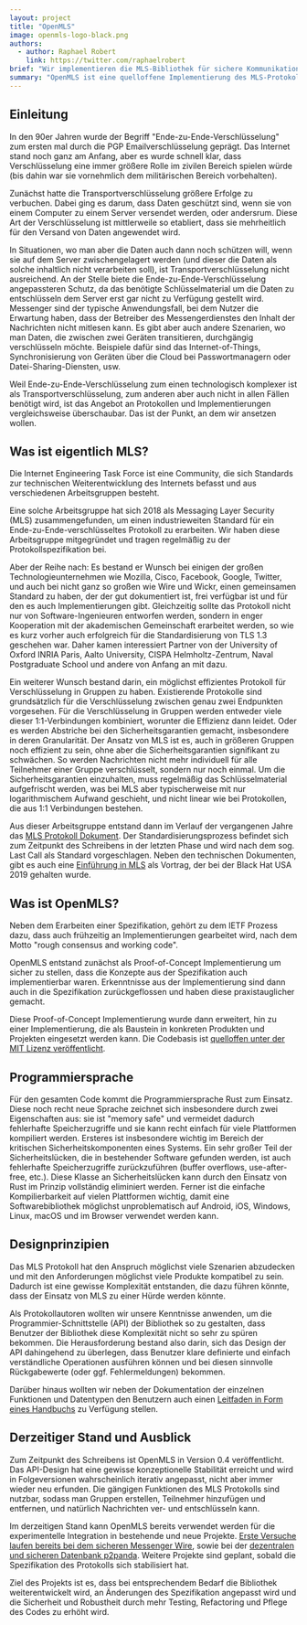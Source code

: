 ```yaml
---
layout: project
title: "OpenMLS"
image: openmls-logo-black.png
authors:
  - author: Raphael Robert
    link: https://twitter.com/raphaelrobert
brief: "Wir implementieren die MLS-Bibliothek für sichere Kommunikation."
summary: "OpenMLS ist eine quelloffene Implementierung des MLS-Protokolls in Rust."
---
```


## Einleitung

In den 90er Jahren wurde der Begriff "Ende-zu-Ende-Verschlüsselung" zum ersten mal durch die PGP Emailverschlüsselung geprägt. Das Internet stand noch ganz am Anfang, aber es wurde schnell klar, dass Verschlüsselung eine immer größere Rolle im zivilen Bereich spielen würde (bis dahin war sie vornehmlich dem militärischen Bereich vorbehalten).

Zunächst hatte die Transportverschlüsselung größere Erfolge zu verbuchen. Dabei ging es darum, dass Daten geschützt sind, wenn sie von einem Computer zu einem Server versendet werden, oder andersrum. Diese Art der Verschlüsselung ist mittlerweile so etabliert, dass sie mehrheitlich für den Versand von Daten angewendet wird.

In Situationen, wo man aber die Daten auch dann noch schützen will, wenn sie auf dem Server zwischengelagert werden (und dieser die Daten als solche inhaltlich nicht verarbeiten soll), ist Transportverschlüsselung nicht ausreichend. An der Stelle biete die Ende-zu-Ende-Verschlüsselung angepassteren Schutz, da das benötigte Schlüsselmaterial um die Daten zu entschlüsseln dem Server erst gar nicht zu Verfügung gestellt wird. Messenger sind der typische Anwendungsfall, bei dem Nutzer die Erwartung haben, dass der Betreiber des Messengerdienstes den Inhalt der Nachrichten nicht mitlesen kann. Es gibt aber auch andere Szenarien, wo man Daten, die zwischen zwei Geräten transitieren, durchgängig verschlüsseln möchte. Beispiele dafür sind das Internet-of-Things, Synchronisierung von Geräten über die Cloud bei Passwortmanagern oder Datei-Sharing-Diensten, usw.

Weil Ende-zu-Ende-Verschlüsselung zum einen technologisch komplexer ist als Transportverschlüsselung, zum anderen aber auch nicht in allen Fällen benötigt wird, ist das Angebot an Protokollen und Implementierungen vergleichsweise überschaubar. Das ist der Punkt, an dem wir ansetzen wollen.

## Was ist eigentlich MLS?

Die Internet Engineering Task Force ist eine Community, die sich Standards zur technischen Weiterentwicklung des Internets befasst und aus verschiedenen Arbeitsgruppen besteht.

Eine solche Arbeitsgruppe hat sich 2018 als Messaging Layer Security (MLS) zusammengefunden, um einen industrieweiten Standard für ein Ende-zu-Ende-verschlüsseltes Protokoll zu erarbeiten. Wir haben diese Arbeitsgruppe mitgegründet und tragen regelmäßig zu der Protokollspezifikation bei.

Aber der Reihe nach: Es bestand er Wunsch bei einigen der großen Technologieunternehmen wie Mozilla, Cisco, Facebook, Google, Twitter, und auch bei nicht ganz so großen wie Wire und Wickr, einen gemeinsamen Standard zu haben, der der gut dokumentiert ist, frei verfügbar ist und für den es auch Implementierungen gibt. Gleichzeitig sollte das Protokoll nicht nur von Software-Ingenieuren entworfen werden, sondern in enger Kooperation mit der akademischen Gemeinschaft erarbeitet werden, so wie es kurz vorher auch erfolgreich für die Standardisierung von TLS 1.3 geschehen war. Daher kamen interessiert Partner von der University of Oxford INRIA Paris, Aalto University, CISPA Helmholtz-Zentrum, Naval Postgraduate School und andere von Anfang an mit dazu.

Ein weiterer Wunsch bestand darin, ein möglichst effizientes Protokoll für Verschlüsselung in Gruppen zu haben. Existierende Protokolle sind grundsätzlich für die Verschlüsselung zwischen genau zwei Endpunkten vorgesehen. Für die Verschlüsselung in Gruppen werden entweder viele dieser 1:1-Verbindungen kombiniert, worunter die Effizienz dann leidet. Oder es werden Abstriche bei den Sicherheitsgarantien gemacht, insbesondere in deren Granularität. Der Ansatz von MLS ist es, auch in größeren Gruppen noch effizient zu sein, ohne aber die Sicherheitsgarantien signifikant zu schwächen. So werden Nachrichten nicht mehr individuell für alle Teilnehmer einer Gruppe verschlüsselt, sondern nur noch einmal. Um die Sicherheitsgarantien einzuhalten, muss regelmäßig das Schlüsselmaterial aufgefrischt werden, was bei MLS aber typischerweise mit nur logarithmischem Aufwand geschieht, und nicht linear wie bei Protokollen, die aus 1:1 Verbindungen bestehen.

Aus dieser Arbeitsgruppe entstand dann im Verlauf der vergangenen Jahre das [MLS Protokoll Dokument](https://datatracker.ietf.org/doc/draft-ietf-mls-protocol/). Der Standardisierungsprozess befindet sich zum Zeitpunkt des Schreibens in der letzten Phase und wird nach dem sog. Last Call als Standard vorgeschlagen. Neben den technischen Dokumenten, gibt es auch eine [Einführung in MLS](https://www.youtube.com/watch?v=zrjmpyc8YrE) als Vortrag, der bei der Black Hat USA 2019 gehalten wurde.

## Was ist OpenMLS?

Neben dem Erarbeiten einer Spezifikation, gehört zu dem IETF Prozess dazu, dass auch frühzeitig an Implementierungen gearbeitet wird, nach dem Motto "rough consensus and working code".

OpenMLS entstand zunächst als Proof-of-Concept Implementierung um sicher zu stellen, dass die Konzepte aus der Spezifikation auch implementierbar waren. Erkenntnisse aus der Implementierung sind dann auch in die Spezifikation zurückgeflossen und haben diese praxistauglicher gemacht.

Diese Proof-of-Concept Implementierung wurde dann erweitert, hin zu einer Implementierung, die als Baustein in konkreten Produkten und Projekten eingesetzt werden kann. Die Codebasis ist [quelloffen unter der MIT Lizenz veröffentlicht](https:////github.com/openmls/openmls).

## Programmiersprache

Für den gesamten Code kommt die Programmiersprache Rust zum Einsatz. Diese noch recht neue Sprache zeichnet sich insbesondere durch zwei Eigenschaften aus: sie ist "memory safe" und vermeidet dadurch fehlerhafte Speicherzugriffe und sie kann recht einfach für viele Plattformen kompiliert werden. Ersteres ist insbesondere wichtig im Bereich der kritischen Sicherheitskomponenten eines Systems. Ein sehr großer Teil der Sicherheitslücken, die in bestehender Software gefunden werden, ist auch fehlerhafte Speicherzugriffe zurückzuführen (buffer overflows, use-after-free, etc.). Diese Klasse an Sicherheitslücken kann durch den Einsatz von Rust im Prinzip vollständig eliminiert werden. Ferner ist die einfache Kompilierbarkeit auf vielen Plattformen wichtig, damit eine Softwarebibliothek möglichst unproblematisch auf Android, iOS, Windows, Linux, macOS und im Browser verwendet werden kann.

## Designprinzipien

Das MLS Protokoll hat den Anspruch möglichst viele Szenarien abzudecken und mit den Anforderungen möglichst viele Produkte kompatibel zu sein. Dadurch ist eine gewisse Komplexität entstanden, die dazu führen könnte, dass der Einsatz von MLS zu einer Hürde werden könnte.

Als Protokollautoren wollten wir unsere Kenntnisse anwenden, um die Programmier-Schnittstelle (API) der Bibliothek so zu gestalten, dass Benutzer der Bibliothek diese Komplexität nicht so sehr zu spüren bekommen. Die Herausforderung bestand also darin, sich das Design der API dahingehend zu überlegen, dass Benutzer klare definierte und einfach verständliche Operationen ausführen können und bei diesen sinnvolle Rückgabewerte (oder ggf. Fehlermeldungen) bekommen.

Darüber hinaus wollten wir neben der Dokumentation der einzelnen Funktionen und Datentypen den Benutzern auch einen [Leitfaden in Form eines Handbuchs](https://openmls.tech/book) zu Verfügung stellen.

## Derzeitiger Stand und Ausblick

Zum Zeitpunkt des Schreibens ist OpenMLS in Version 0.4 veröffentlicht. Das API-Design hat eine gewisse konzeptionelle Stabilität erreicht und wird in Folgeversionen wahrscheinlich iterativ angepasst, nicht aber immer wieder neu erfunden. Die gängigen Funktionen des MLS Protokolls sind nutzbar, sodass man Gruppen erstellen, Teilnehmer hinzufügen und entfernen, und natürlich Nachrichten ver- und entschlüsseln kann.

Im derzeitigen Stand kann OpenMLS bereits verwendet werden für die experimentelle Integration in bestehende und neue Projekte. [Erste Versuche laufen bereits bei dem sicheren Messenger Wire](https://thestack.technology/messaging-layer-security-is-coming-of-age/), sowie bei der [dezentralen und sicheren Datenbank p2panda](https://p2panda.org/). Weitere Projekte sind geplant, sobald die Spezifikation des Protokolls sich stabilisiert hat.

Ziel des Projekts ist es, dass bei entsprechendem Bedarf die Bibliothek weiterentwickelt wird, an Änderungen des Spezifikation angepasst wird und die Sicherheit und Robustheit durch mehr Testing, Refactoring und Pflege des Codes zu erhöht wird.